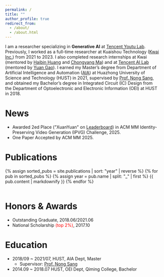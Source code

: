 ```yaml
---
permalink: /
title: ""
author_profile: true
redirect_from: 
  - /about/
  - /about.html
---
```

I am a researcher specializing in **Generative AI** at [Tencent Youtu Lab](https://open.youtu.qq.com). Previously, I worked as a full-time researcher at Kuaishou Technology ([Kwai Inc.](https://www.kuaishou.com/en)) from 2021 to 2023. I also completed research internships at Kwai (mentored by [Haibin Huang](https://brotherhuang.github.io/) and [Chongyang Ma](http://chongyangma.com/)) and at [Tencent AI Lab](https://ailab.tencent.com/ailab/zh/index) (mentored by [Yuan Gao](https://yuan-gao.net/)). I earned my Master’s degree from Department of Artificial Intelligence and Automation ([AIA](https://aia.hust.edu.cn/)) at Huazhong University of Science and Technology (HUST) in 2021, supervised by [Prof. Nong Sang](https://scholar.google.com/citations?user=ky_ZowEAAAAJ&hl), and obtained my Bachelor’s degree in Integrated Circuit (IC) Design from the Department of Optoelectronic and Electronic Information (OEI) at HUST in 2018.

News
====
- Awarded 2ed Place ("XuanYuan" on [Leaderboard](https://hidream-ai.github.io/ipvg-challenge.github.io/#results)) in ACM MM Identity-Preserving Video Generation (IPVG) Challenge, 2025.
- One Paper Accepted by ACM MM 2025.

Publications
======
<table width="100%" border="0" align="center" cellpadding="5" cellspacing="5" style="border-collapse: collapse; font-size: 12pt; border: none">
{% assign sorted_pubs = site.publications | sort: "year" | reverse %}
{% for pub in sorted_pubs %}
  {% assign year = pub.name | split: "_" | first %}
  {{ pub.content | markdownify }}
{% endfor %}
</table>

Honors & Awards
======
- Outstanding Graduate, 2018.06/2021.06
- National Scholarship <span style="color: red;">(top 2%)</span>, 2017.10

Education
======
- 2018/09 ~ 2021/07, HUST, AIA Dept, Master
  - Supervisor: [Prof. Nong Sang](https://scholar.google.com/citations?user=ky_ZowEAAAAJ&hl)
- 2014.09 ~ 2018.07 HUST, OEI Dept, Qiming College, Bachelor